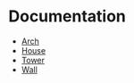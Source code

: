 # Documentation
* [Arch](./arch.md)
* [House](./house.py)
* [Tower](./tower.md)
* [Wall](./wall.md)
  